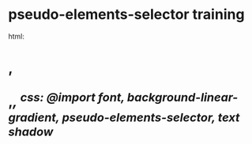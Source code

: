 # pseudo-elements-selector training


html: <h1>,<p>,<em>,<sup>
css: @import font, background-linear-gradient, pseudo-elements-selector, text shadow
